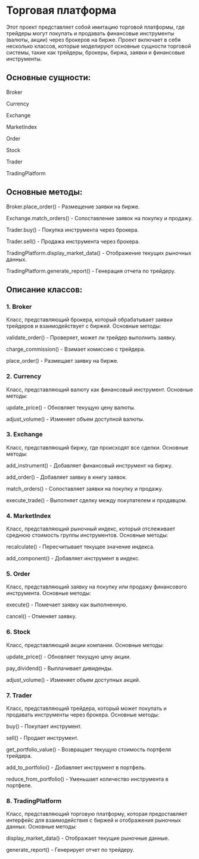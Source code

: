 # Торговая платформа

Этот проект представляет собой имитацию торговой платформы, где трейдеры могут покупать и продавать финансовые инструменты (валюты, акции) через брокеров на бирже. Проект включает в себя несколько классов, которые моделируют основные сущности торговой системы, такие как трейдеры, брокеры, биржа, заявки и финансовые инструменты.

## Основные сущности:

Broker

Currency

Exchange

MarketIndex

Order

Stock

Trader

TradingPlatform

## Основные методы:

Broker.place_order() - Размещение заявки на бирже.

Exchange.match_orders() - Сопоставление заявок на покупку и продажу.

Trader.buy() - Покупка инструмента через брокера.

Trader.sell() - Продажа инструмента через брокера.

TradingPlatform.display_market_data() - Отображение текущих рыночных данных.

TradingPlatform.generate_report() - Генерация отчета по трейдеру.

## Описание классов:

### 1. Broker

Класс, представляющий брокера, который обрабатывает заявки трейдеров и взаимодействует с биржей. Основные методы:

validate_order() - Проверяет, может ли трейдер выполнить заявку.

charge_commission() - Взимает комиссию с трейдера.

place_order() - Размещает заявку на бирже.

### 2. Currency

Класс, представляющий валюту как финансовый инструмент. Основные методы:

update_price() - Обновляет текущую цену валюты.

adjust_volume() - Изменяет объем доступной валюты.

### 3. Exchange

Класс, представляющий биржу, где происходят все сделки. Основные методы:

add_instrument() - Добавляет финансовый инструмент на биржу.

add_order() - Добавляет заявку в книгу заявок.

match_orders() - Сопоставляет заявки на покупку и продажу.

execute_trade() - Выполняет сделку между покупателем и продавцом.

### 4. MarketIndex

Класс, представляющий рыночный индекс, который отслеживает среднюю стоимость группы инструментов. Основные методы:

recalculate() - Пересчитывает текущее значение индекса.

add_component() - Добавляет инструмент в индекс.

### 5. Order

Класс, представляющий заявку на покупку или продажу финансового инструмента. Основные методы:

execute() - Помечает заявку как выполненную.

cancel() - Отменяет заявку.

### 6. Stock

Класс, представляющий акции компании. Основные методы:

update_price() - Обновляет текущую цену акции.

pay_dividend() - Выплачивает дивиденды.

adjust_volume() - Изменяет объем доступных акций.

### 7. Trader

Класс, представляющий трейдера, который может покупать и продавать инструменты через брокера. Основные методы:

buy() - Покупает инструмент.

sell() - Продает инструмент.

get_portfolio_value() - Возвращает текущую стоимость портфеля трейдера.

add_to_portfolio() - Добавляет инструмент в портфель.

reduce_from_portfolio() - Уменьшает количество инструмента в портфеле.

### 8. TradingPlatform

Класс, представляющий торговую платформу, которая предоставляет интерфейс для взаимодействия с биржей и отображения рыночных данных. Основные методы:

display_market_data() - Отображает текущие рыночные данные.

generate_report() - Генерирует отчет по трейдеру.
